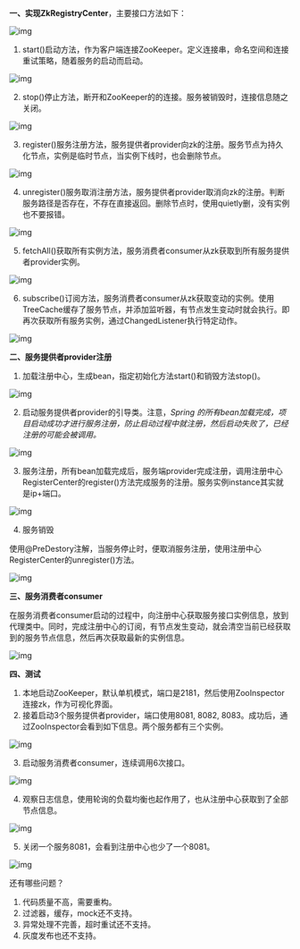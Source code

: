 **一、实现ZkRegistryCenter**，主要接口方法如下：

![img](https://qxjtjpi1tsf.feishu.cn/space/api/box/stream/download/asynccode/?code=YWUyOWFlNjg3NmE5OTQ5NGNkNDU4ZGRlMTc3MWQ3MTRfT2FFM2lVTkNSSTd1N2xkSmJMWTd0OUpZSUJzMHR0a1dfVG9rZW46RERPcGJwU2lDb2tNYkl4dzBRcmNNMG80bkhmXzE3MTExMDg1MzM6MTcxMTExMjEzM19WNA)

1. start()启动方法，作为客户端连接ZooKeeper。定义连接串，命名空间和连接重试策略，随着服务的启动而启动。

![img](https://qxjtjpi1tsf.feishu.cn/space/api/box/stream/download/asynccode/?code=NjUzNzdmNTk5ODIwN2NhMzQxYWNkZjcyODg1MmJiN2RfU2pkRDNPWjlMcG5wMXFFUE9oYlBST3A4bll2NnZQZkFfVG9rZW46WWtsY2IyblJZb2w0UWx4Mno0SmNOSUNubmNjXzE3MTExMDg1MzM6MTcxMTExMjEzM19WNA)

2. stop()停止方法，断开和ZooKeeper的的连接。服务被销毁时，连接信息随之关闭。

![img](https://qxjtjpi1tsf.feishu.cn/space/api/box/stream/download/asynccode/?code=ZjQzZDI4NzJhOTAzMzZiMjE3OWVhMzhhOTQ1YjEzMmZfdVdpZ3VoVDNzSjQ3bHdUOFdycjJIdHk2QUN1blMxUEdfVG9rZW46UTR3R2I5Y2o1b0tYM1B4MmsyNmN1RG5rbkxoXzE3MTExMDg1MzM6MTcxMTExMjEzM19WNA)

3. register()服务注册方法，服务提供者provider向zk的注册。服务节点为持久化节点，实例是临时节点，当实例下线时，也会删除节点。

![img](https://qxjtjpi1tsf.feishu.cn/space/api/box/stream/download/asynccode/?code=YjEyZGNkNDJhOTllMjg0YTA5NjI4YjFlNWI2MGM1YzVfRkFVR0t6R2kyYmc2ZzJWTGZaV1hOakJLQkZiM2o0aWRfVG9rZW46VmhxemJrb0V5bzNHWmZ4Y1VFMWNmVER1bm1oXzE3MTExMDg1MzM6MTcxMTExMjEzM19WNA)

4. unregister()服务取消注册方法，服务提供者provider取消向zk的注册。判断服务路径是否存在，不存在直接返回。删除节点时，使用quietly删，没有实例也不要报错。

![img](https://qxjtjpi1tsf.feishu.cn/space/api/box/stream/download/asynccode/?code=ZDY2NmVkYmE4MDU3N2EwYTRiMWE0OTQ1MDNlMmE4Yjdfa0F6cXlrcDNnMHJZRVhUZFZDSHlGMDlFcnRwdGdQY1lfVG9rZW46U2U4TmJuR3FVb1I5RUR4TWdBQmNFS08wblJmXzE3MTExMDg1MzM6MTcxMTExMjEzM19WNA)

5. fetchAll()获取所有实例方法，服务消费者consumer从zk获取到所有服务提供者provider实例。

![img](https://qxjtjpi1tsf.feishu.cn/space/api/box/stream/download/asynccode/?code=MjM4NmFmMDNmNjg2NzZlNDBkMzkyZWRmYmEyN2VkNmRfVFV0bzlYVzJBUWZmTXM4blVLSjZPOHhkSjd0VEJpVDJfVG9rZW46V0JlVmJhV2Jjb1NFcTF4UDYySGM5d1IyblhmXzE3MTExMDg1MzM6MTcxMTExMjEzM19WNA)

6. subscribe()订阅方法，服务消费者consumer从zk获取变动的实例。使用TreeCache缓存了服务节点，并添加监听器，有节点发生变动时就会执行。即再次获取所有服务实例，通过ChangedListener执行特定动作。

![img](https://qxjtjpi1tsf.feishu.cn/space/api/box/stream/download/asynccode/?code=NmZmMTc0Yzk3YzQ2ZGQxMzMzZDAwY2YxYjc5ZDEzYjdfOWN1Q2JVU0VxaVJpQ1hPa1Nwd0UyVFQxa3JRYWl5OUlfVG9rZW46R29CWWJwSjRMb0p4R2R4S2dLZ2NNS1kxbm1mXzE3MTExMDg1MzM6MTcxMTExMjEzM19WNA)

**二、服务提供者provider注册**

1. 加载注册中心，生成bean，指定初始化方法start()和销毁方法stop()。

![img](https://qxjtjpi1tsf.feishu.cn/space/api/box/stream/download/asynccode/?code=OTY4NzdiYzY4MTg2OGIwYTNiZTllMDRlY2NhMzdlZTlfRTFONTFUc3UyaG5vU0FNREx4ZUpiME42b1M5Ulk2eDhfVG9rZW46SUNZU2J4UFZqb2tYeTV4SlRVcGNTSkJ0bnJqXzE3MTExMDg1MzM6MTcxMTExMjEzM19WNA)

2. 启动服务提供者provider的引导类。注意，*Spring 的所有bean加载完成，项目启动成功才进行服务注册，防止启动过程中就注册，然后启动失败了，已经注册的可能会被调用。*

![img](https://qxjtjpi1tsf.feishu.cn/space/api/box/stream/download/asynccode/?code=M2Q1ZTkzNzQ4YWI2NDRkNzgyNTM4N2MyZGMzNjM4NjVfNG92WXVuNkdjNEVpcTdnMzZpcVg1clhqVHZOUGZUS2tfVG9rZW46WmpsdWJzcmhDb3B2bE94TnFmdWNZWXhhbjNlXzE3MTExMDg1MzM6MTcxMTExMjEzM19WNA)

3. 服务注册，所有bean加载完成后，服务端provider完成注册，调用注册中心RegisterCenter的register()方法完成服务的注册。服务实例instance其实就是ip+端口。

![img](https://qxjtjpi1tsf.feishu.cn/space/api/box/stream/download/asynccode/?code=YWM0OWJjODlkNGE3ZWQ5NWUzZWE1ZWQ1Yzc1ODY3ZmZfQkRrRng4MXJTeTVLR256Z1E0aUY5RVBhenRPelZiaGlfVG9rZW46SjdzTWJidmY4b0c4bTB4QmNSamNLZnlrbmpoXzE3MTExMDg1MzM6MTcxMTExMjEzM19WNA)

4. 服务销毁

使用@PreDestory注解，当服务停止时，便取消服务注册，使用注册中心RegisterCenter的unregister()方法。

![img](https://qxjtjpi1tsf.feishu.cn/space/api/box/stream/download/asynccode/?code=NTY3OTA4MzNlNTIxMWExYmY0NWViY2IzMGQ1YjZjYjlfTkFSNVRpZkxRWmFJblVQRGJISXJ5NXhpU29VcktneGlfVG9rZW46RkpKbGJlU01hbzdiRTh4eWZCUWNCZDlubmpiXzE3MTExMDg1MzM6MTcxMTExMjEzM19WNA)

**三、服务消费者consumer**

在服务消费者consumer启动的过程中，向注册中心获取服务接口实例信息，放到代理类中。同时，完成注册中心的订阅，有节点发生变动，就会清空当前已经获取到的服务节点信息，然后再次获取最新的实例信息。

![img](https://qxjtjpi1tsf.feishu.cn/space/api/box/stream/download/asynccode/?code=NmQxYTU0ODMxYzI1MDg4YWI3YzQ2NWJjYzgwNTIzN2Rfb0hibGd0b2lraThtQ1RaMmVoOHlKZGQzSWdLRGFGZEhfVG9rZW46R2hFcGJValIxb3JjaTB4UDlEWmMxdDlsblo2XzE3MTExMDg1MzM6MTcxMTExMjEzM19WNA)

**四、测试**

1. 本地启动ZooKeeper，默认单机模式，端口是2181，然后使用ZooInspector连接zk，作为可视化界面。
2. 接着启动3个服务提供者provider，端口使用8081, 8082, 8083。成功后，通过ZooInspector会看到如下信息。两个服务都有三个实例。

![img](https://qxjtjpi1tsf.feishu.cn/space/api/box/stream/download/asynccode/?code=OTcwNTIxMDk2MTVmNDY5Y2UzYTJhZTg2OTRhNjczOWZfd2V1VjNRN1ZpeDhQdDRjUm95VGhHSDNVRHJuclRaa09fVG9rZW46VjFSOWJQczF6b0lpUk14WEZiMmNHeUpIbnRmXzE3MTExMDg1MzM6MTcxMTExMjEzM19WNA)

3. 启动服务消费者consumer，连续调用6次接口。

![img](https://qxjtjpi1tsf.feishu.cn/space/api/box/stream/download/asynccode/?code=MmI1YjkyYzBkOTgxNDc5NWQyNmY4Y2NlNWNlNzFhYzZfTERXaGVuUDZKRTFSazJhNXdEbmhyTFdqcW9mbHNCMUFfVG9rZW46QUNwYmJvR0p2b24xdGp4VklHZ2NvNWFXbkdoXzE3MTExMDg1MzM6MTcxMTExMjEzM19WNA)

4. 观察日志信息，使用轮询的负载均衡也起作用了，也从注册中心获取到了全部节点信息。

![img](https://qxjtjpi1tsf.feishu.cn/space/api/box/stream/download/asynccode/?code=NTY1ZTFhYTQ5ZGU5NWU5M2E2MWRiZThlZmE2OTA3ODRfZlBuV0dtRENINDlEd2x6bGIzclJ5eE93QTlFcmtNZHhfVG9rZW46U2tNd2I5cUNhb05LOUl4VXRtYWNXdHdlbm1VXzE3MTExMDg1MzM6MTcxMTExMjEzM19WNA)

5. 关闭一个服务8081，会看到注册中心也少了一个8081。

![img](https://qxjtjpi1tsf.feishu.cn/space/api/box/stream/download/asynccode/?code=OGUyYTUyYzIwMmJjOWJkY2E1NTM1MWEzMzQyY2RlOTJfcnl0RXhVanhjZzBubFVUaTA5dFQ1YVJQOXFKcFpvSnVfVG9rZW46TkpyN2JJRU1Fb2FPNjd4SVpZamNpMTEzbk1mXzE3MTExMDg1MzM6MTcxMTExMjEzM19WNA)

还有哪些问题？

1. 代码质量不高，需要重构。
2. 过滤器，缓存，mock还不支持。
3. 异常处理不完善，超时重试还不支持。
4. 灰度发布也还不支持。